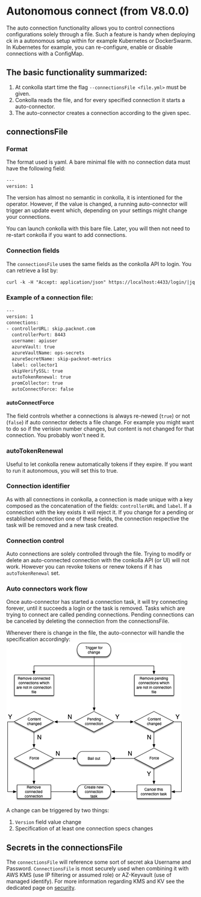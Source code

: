 # Autonomous connect (from V8.0.0)
The auto connection functionality allows you to control connections configurations solely through a file.
Such a feature is handy when deploying ck in a autonomous setup within for example Kubernetes or DockerSwarm. In Kubernetes for example, you can re-configure, enable or disable connections with a ConfigMap.


## The basic functionality summarized:
1. At conkolla start time the flag `--connectionsFile <file.yml>` must be given. 
2. Conkolla reads the file, and for every specified connection it starts a auto-connector.
3. The auto-connector creates a connection according to the given spec.

## connectionsFile
### Format
The format used is yaml. A bare minimal file with no connection data must have the following field:
```
---
version: 1

```
The version has almost no semantic in conkolla, it is intentioned for the operator. However, if the value is changed, a running auto-connector will trigger an update event which, depending on your
settings might change your connections.

You can launch conkolla with this bare file. Later, you will then not need to re-start conkolla if you want to add connections.


### Connection fields
The `connectionsFile` uses the same fields as the conkolla API to login. You can retrieve a list by:

```
curl -k -H "Accept: application/json" https://localhost:4433/login/|jq
```

### Example of a connection file:

```
---
version: 1
connections:
- controllerURL: skip.packnot.com
  controllerPort: 8443
  username: apiuser
  azureVault: true
  azureVaultName: ops-secrets
  azureSecretName: skip-packnot-metrics
  label: collector1
  skipVerifySSL: true
  autoTokenRenewal: true
  promCollector: true
  autoConnectForce: false
```
#### autoConnectForce
The field controls whether a connections is always re-newed (`true`) or not (`false`) if auto connector detects a file change. For example you might want to do so if the verision number changes, 
but content is not changed for that connection. You probably won't need it.

### autoTokenRenewal
Useful to let conkolla renew automatically tokens if they expire. If you want to run it autonomous, you will set this to true.

### Connection identifier
As with all connections in conkolla, a connection is made unique with a key composed as the concatenation of the fields: `controllerURL` and `label`. If a connection with the key exists it will reject it.
If you change for a pending or established connection one of these fields, the connection respective the task will be removed and a new task created.

### Connection control
Auto connections are solely controlled through the file. Trying to modify or delete an auto-connected connection with the conkolla API (or UI) will not work. However you can revoke tokens or renew tokens if it has `autoTokenRenewal` set.

### Auto connectors work flow
Once auto-connector has started a connection task, it will try connecting forever, until it succeeds a login or the task is removed. Tasks which are trying to connect are called pending connections. 
Pending connections can be canceled by deleting the connection from the connectionsFile.

Whenever there is change in the file, the auto-connector will handle the specification accordingly:
![ac-work-flow](./auto-connect-workflow.png)

 A change can be triggered by two things:
 1. `Version` field value change
 2. Specification of at least one connection specs changes







## Secrets in the connectionsFile
The `connectionsFile` will reference some sort of secret aka Username and Password. `ConnectionsFile` is most securely used when combining it with AWS KMS (use IP filtering or assumed role) or AZ-Keyvault (use of managed identify). For more information regarding KMS and KV see the dedicated page on [security](./security.md).




